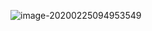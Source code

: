 ![image-20200225094953549](C:\Users\垫\AppData\Roaming\Typora\typora-user-images\image-20200225094953549.png)